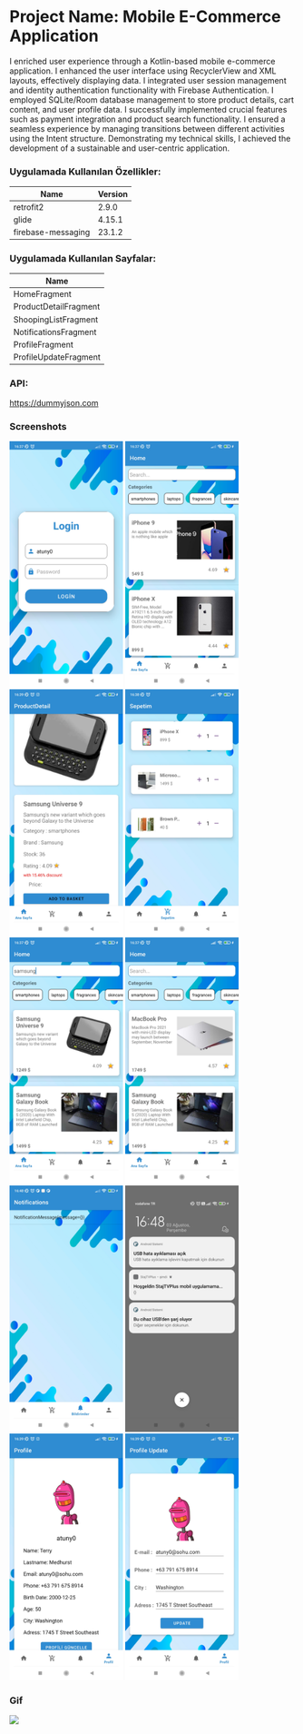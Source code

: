 # Project Name: Mobile E-Commerce Application
I enriched user experience through a Kotlin-based mobile e-commerce application.
I enhanced the user interface using RecyclerView and XML layouts, effectively displaying data.
I integrated user session management and identity authentication functionality with Firebase Authentication.
I employed SQLite/Room database management to store product details, cart content, and user profile data.
I successfully implemented crucial features such as payment integration and product search functionality.
I ensured a seamless experience by managing transitions between different activities using the Intent structure.
Demonstrating my technical skills, I achieved the development of a sustainable and user-centric application.
<p> 
              
### Uygulamada Kullanılan Özellikler:
                    
Name  | Version
------------- | -------------
retrofit2  | 2.9.0
glide |  4.15.1
firebase-messaging | 23.1.2


### Uygulamada Kullanılan Sayfalar:
Name  | 
------------- |
HomeFragment |
ProductDetailFragment |  
ShoopingListFragment | 
NotificationsFragment |
ProfileFragment |
ProfileUpdateFragment |

### API:
https://dummyjson.com
</p>

  

### Screenshots
<p>
<a href="https://github.com/BunyaminKiremit/android_e-ticaret/blob/main/images/1.jpg" target="_blank">
<img src="https://github.com/BunyaminKiremit/android_e-ticaret/blob/main/images/1.jpg" width="200" style="max-width:100%;"></a>
<a href="https://github.com/BunyaminKiremit/android_e-ticaret/blob/main/images/2.jpg" target="_blank">
<img src="https://github.com/BunyaminKiremit/android_e-ticaret/blob/main/images/2.jpg" width="200" style="max-width:100%;"></a>
<a href="https://github.com/BunyaminKiremit/android_e-ticaret/blob/main/images/3.jpg" target="_blank">
<img src="https://github.com/BunyaminKiremit/android_e-ticaret/blob/main/images/3.jpg" width="200" style="max-width:100%;"></a>
<a href="https://github.com/BunyaminKiremit/android_e-ticaret/blob/main/images/4.jpg" target="_blank">
<img src="https://github.com/BunyaminKiremit/android_e-ticaret/blob/main/images/4.jpg" width="200" style="max-width:100%;"></a>
<a href="https://github.com/BunyaminKiremit/android_e-ticaret/blob/main/images/5.jpg" target="_blank">
<img src="https://github.com/BunyaminKiremit/android_e-ticaret/blob/main/images/5.jpg" width="200" style="max-width:100%;"></a>
<a href="https://github.com/BunyaminKiremit/android_e-ticaret/blob/main/images/6.jpg" target="_blank">
<img src="https://github.com/BunyaminKiremit/android_e-ticaret/blob/main/images/6.jpg" width="200" style="max-width:100%;"></a>
<a href="https://github.com/BunyaminKiremit/android_e-ticaret/blob/main/images/7.jpg" target="_blank">
<img src="https://github.com/BunyaminKiremit/android_e-ticaret/blob/main/images/7.jpg" width="200" style="max-width:100%;"></a>
<a href="https://github.com/BunyaminKiremit/android_e-ticaret/blob/main/images/8.jpg" target="_blank">
<img src="https://github.com/BunyaminKiremit/android_e-ticaret/blob/main/images/8.jpg" width="200" style="max-width:100%;"></a>
<a href="https://github.com/BunyaminKiremit/android_e-ticaret/blob/main/images/9.jpg" target="_blank">
<img src="https://github.com/BunyaminKiremit/android_e-ticaret/blob/main/images/9.jpg" width="200" style="max-width:100%;"></a>
<a href="https://github.com/BunyaminKiremit/android_e-ticaret/blob/main/images/10.jpg" target="_blank">
<img src="https://github.com/BunyaminKiremit/android_e-ticaret/blob/main/images/10.jpg" width="200" style="max-width:100%;"></a>

### Gif
<p>
<a href="https://github.com/BunyaminKiremit/android_e-ticaret/blob/main/images/gif.gif" target="_blank">
<img src="https://github.com/BunyaminKiremit/android_e-ticaret/blob/main/images/gif.gif" width="200" style="max-width:100%;"></a>
